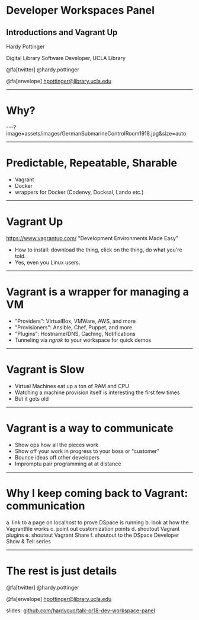 # Developer Workspaces Panel
## Introductions and Vagrant Up

Hardy Pottinger

Digital Library Software Developer, UCLA Library

@fa[twitter] @hardy.pottinger

@fa[envelope] hpottinger@library.ucla.edu

---
# Why?
---?image=assets/images/GermanSubmarineControlRoom1918.jpg&size=auto

---
# Predictable, Repeatable, Sharable
* Vagrant
* Docker
* wrappers for Docker (Codenvy, Docksal, Lando etc.)

---
# Vagrant Up
https://www.vagrantup.com/
"Development Environments Made Easy"
* How to install: download the thing, click on the thing, do what you're told.
* Yes, even you Linux users.

---
# Vagrant is a wrapper for managing a VM
* "Providers": VirtualBox, VMWare, AWS, and more
* "Provisioners": Ansible, Chef, Puppet, and more
* "Plugins": Hostname/DNS, Caching, Notifications
* Tunneling via *ngrok* to your workspace for quick demos

---
# Vagrant is Slow
* Virtual Machines eat up a ton of RAM and CPU
* Watching a machine provision itself is interesting the first few times
* But it gets old

---
# Vagrant is a way to communicate
* Show ops how all the pieces work
* Show off your work in progress to your boss or "customer"
* Bounce ideas off other developers
* Impromptu pair programming at at distance

---
# Why I keep coming back to Vagrant: communication

 a. link to a page on localhost to prove DSpace is running
 b. look at how the Vagrantfile works
 c. point out customization points
 d. shoutout Vagrant plugins
 e. shoutout Vagrant Share
 f. shoutout to the DSpace Developer Show & Tell series


---
# The rest is just details

@fa[twitter] @hardy.pottinger

@fa[envelope] hpottinger@library.ucla.edu

slides: [github.com/hardyoyo/talk-or18-dev-workspace-panel](https://github.com/hardyoyo/talk-or18-dev-workspace-panel)

